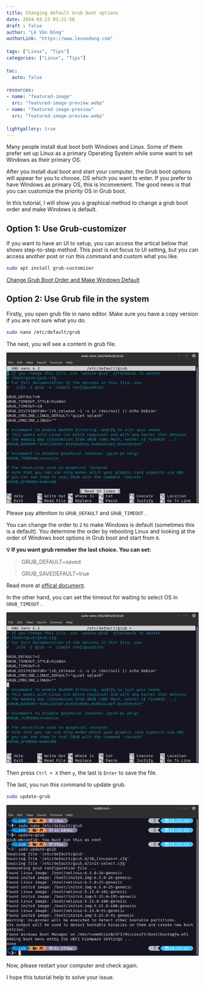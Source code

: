 ```yaml
---
title: Changing default Grub boot options
date: 2024-03-23 03:21:58
draft : false
author: "Lê Văn Đông"
authorLink: "https://www.levandong.com"

tags: ["Linux", "Tips"]
categories: ["Linux", "Tips"]

toc:
  auto: false

resources:
- name: "featured-image"
  src: "featured-image-preview.webp"
- name: "featured-image-preview"
  src: "featured-image-preview.webp"

lightgallery: true
---
```


Many people install dual boot both Windows and Linux. Some of them prefer set up Linux as a primary Operating System while some want to set Windows as their primary OS.

After you install dual boot and start your computer, the Grub boot options will appear for you to choose, OS which you want to enter. If you prefer to have Windows as primary OS, this is inconvenient. The good news is that you can customize the priority OS in Grub boot.

In this tutorial, I will show you a graphical method to change a grub boot order and make Windows is default.

## Option 1: Use Grub-customizer

If you want to have an UI to setup, you can access the artical below that shows step-to-step method. This post is not focus to UI setting, but you can access another post or run this command and custom what you like.

```bash
sudo apt install grub-customizer
```

[Change Grub Boot Order and Make Windows Default](https://itsfoss.com/grub-customizer-ubuntu/)

## Option 2: Use Grub file in the system

Firstly, you open grub file in nano editor. Make sure you have a copy version if you are not sure what you do.

```bash
sudo nano /etc/default/grub
```

The next, you will see a content in grub file.

![](./image-1.webp)

Please pay attention to `GRUB_DEFAULT` and `GRUB_TIMEOUT` .

You can change the order to `2` to make Windows is default (sometimes this is a default). You determine the order by rebooting Linux and looking at the order of Windows boot options in Grub boot and start from `0`.

**💡 If you want grub remeber the last choice. You can set:**

> GRUB\_DEFAULT=saved

> GRUB\_SAVEDEFAULT=true

Read more at [offical document](https://www.gnu.org/software/grub/manual/grub/grub.html#Simple-configuration:~:text=If%20this%20option%20is%20set%20to%20%E2%80%98true%E2%80%99%2C%20then%2C%20when%20an%20entry%20is%20selected%2C%20save%20it%20as%20a%20new%20default%20entry%20for%20use%20by%20future%20runs%20of%20GRUB).

In the other hand, you can set the timeout for waiting to select OS in `GRUB_TIMEOUT` .

![](./image-2.webp)

Then press `Ctrl + X` then `y`, the last is `Enter` to save the file.

The last, you run this command to update grub.

```bash
sudo update-grub
```

![](./image-3.webp)

Now, please restart your computer and check again.

I hope this tutorial help to solve your issue.
